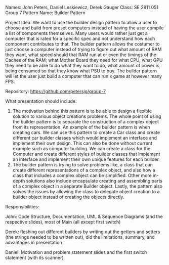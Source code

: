 Names: John Peters, Daniel Leskiewicz, Derek Gauger
Class: SE 2811 051 Group 7
Pattern Name: Builder Pattern

Project Idea: We want to use the builder design pattern to allow a user to choose and build from preset
computers instead of having the user compile a list of components themselves. Many users would
rather just get a computer that is rated for a specific spec and not understand how each component
contributes to that. The builder pattern allows the costumer to just choose a computer instead of trying
to figure out what amount of RAM they want, what speed should that RAM run at or even the timings of
the Caches of the RAM; what Mother Board they need for what CPU, what GPU they need to be able to
do what they want to do, what amount of power is being consumed so that they know what PSU to buy.
The builder pattern will let the user just build a computer that can run x game at however many FPS.

Repository: https://github.com/petersjg/group-7

What presentation should include:
1. The motivation behind this pattern is to be able to design a flexible solution to various object
creations problems. The whole point of using the builder pattern is to separate the construction
of a complex object from its representation. An example of the builder pattern is when creating
cars. We can use this pattern to create a Car class and create different car builder classes which
would implement an interface and implement their own design. This can also be done without
current example such as computer building. We can create a class for the Computer and create
different styles of builder classes that implement an interface and implement their own unique
features for each builder.
2. The builder pattern is trying to solve problems like, a class that can create different
representations of a complex object, and also how a class that includes a complex object can be
simplified. Other more in-depth solutions also include encapsulate creating and assembling
parts of a complex object in a separate Builder object. Lastly, the pattern also solves the issues
by allowing the class to delegate object creation to a builder object instead of creating the
objects directly.

Responsibilities:

John: Code Structure, Documentation, UML & Sequence Diagrams (and the respective slides),
most of Main (all except first switch)

Derek: fleshing out different builders by writing out the getters and setters (the strings needed
to be written out), did the limitations, summary, and advantages in presentation

Daniel: Motivation and problem statement slides and the first switch statement (with its
scanner) 
